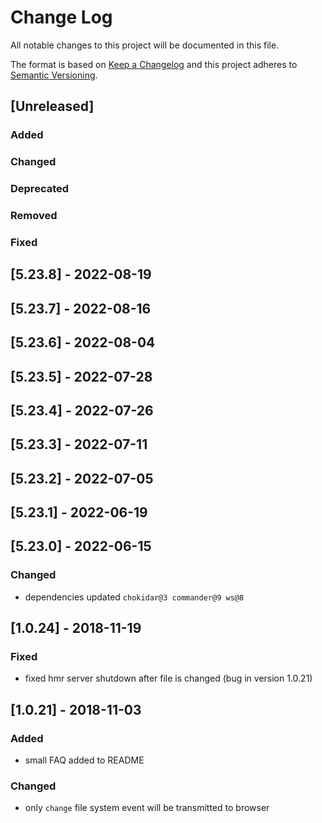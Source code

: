 # Change Log
All notable changes to this project will be documented in this file.

The format is based on [Keep a Changelog](http://keepachangelog.com/)
and this project adheres to [Semantic Versioning](http://semver.org/).

## [Unreleased]
### Added

### Changed

### Deprecated

### Removed

### Fixed

## [5.23.8] - 2022-08-19
## [5.23.7] - 2022-08-16
## [5.23.6] - 2022-08-04
## [5.23.5] - 2022-07-28
## [5.23.4] - 2022-07-26
## [5.23.3] - 2022-07-11
## [5.23.2] - 2022-07-05
## [5.23.1] - 2022-06-19
## [5.23.0] - 2022-06-15
### Changed
 - dependencies updated `chokidar@3 commander@9 ws@8`

## [1.0.24] - 2018-11-19
### Fixed
 - fixed hmr server shutdown after file is changed (bug in version 1.0.21)

## [1.0.21] - 2018-11-03
### Added
 - small FAQ added to README

### Changed
 - only `change` file system event will be transmitted to browser
